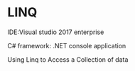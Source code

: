 # LINQ

IDE:Visual studio 2017 enterprise

C#
framework: .NET
console application

Using Linq  to Access a Collection of data
